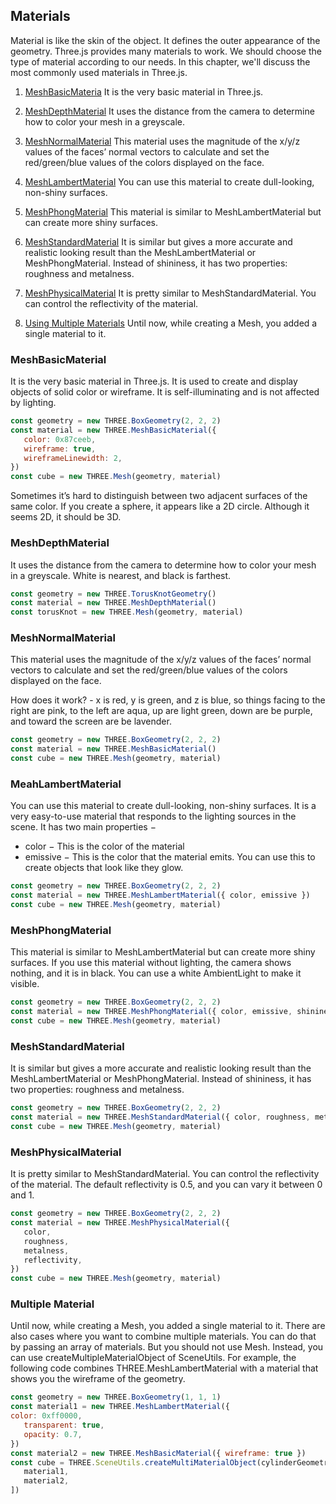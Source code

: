 ## Materials
Material is like the skin of the object. It defines the outer appearance of the geometry. Three.js provides many materials to work. We should choose the type of material according to our needs. In this chapter, we'll discuss the most commonly used materials in Three.js.

1. [MeshBasicMateria](#meshbasicmaterial)
It is the very basic material in Three.js.

2. [MeshDepthMaterial](#meshdepthmaterial)
It uses the distance from the camera to determine how to color your mesh in a greyscale.

3. [MeshNormalMaterial](#meshnormalmaterial)
This material uses the magnitude of the x/y/z values of the faces’ normal vectors to calculate and set the red/green/blue values of the colors displayed on the face.

4. [MeshLambertMaterial](#meahlambertmaterial)
You can use this material to create dull-looking, non-shiny surfaces.

5. [MeshPhongMaterial](#meshphongmaterial)
This material is similar to MeshLambertMaterial but can create more shiny surfaces.

6. [MeshStandardMaterial](#meshstandardmaterial)
It is similar but gives a more accurate and realistic looking result than the MeshLambertMaterial or MeshPhongMaterial. Instead of shininess, it has two properties: roughness and metalness.

7. [MeshPhysicalMaterial](#meshphysicalmaterial)
It is pretty similar to MeshStandardMaterial. You can control the reflectivity of the material.

8. [Using Multiple Materials](#multiple-material)
Until now, while creating a Mesh, you added a single material to it.

### MeshBasicMaterial
It is the very basic material in Three.js. It is used to create and display objects of solid color or wireframe. It is self-illuminating and is not affected by lighting.
```js
const geometry = new THREE.BoxGeometry(2, 2, 2)
const material = new THREE.MeshBasicMaterial({
   color: 0x87ceeb,
   wireframe: true,
   wireframeLinewidth: 2,
})
const cube = new THREE.Mesh(geometry, material)
```
Sometimes it’s hard to distinguish between two adjacent surfaces of the same color. If you create a sphere, it appears like a 2D circle. Although it seems 2D, it should be 3D.

### MeshDepthMaterial
It uses the distance from the camera to determine how to color your mesh in a greyscale. White is nearest, and black is farthest.
```js
const geometry = new THREE.TorusKnotGeometry()
const material = new THREE.MeshDepthMaterial()
const torusKnot = new THREE.Mesh(geometry, material)
```

### MeshNormalMaterial
This material uses the magnitude of the x/y/z values of the faces’ normal vectors to calculate and set the red/green/blue values of the colors displayed on the face.

How does it work? - x is red, y is green, and z is blue, so things facing to the right are pink, to the left are aqua, up are light green, down are be purple, and toward the screen are be lavender.
```js
const geometry = new THREE.BoxGeometry(2, 2, 2)
const material = new THREE.MeshBasicMaterial()
const cube = new THREE.Mesh(geometry, material)
```

### MeahLambertMaterial
You can use this material to create dull-looking, non-shiny surfaces. It is a very easy-to-use material that responds to the lighting sources in the scene. It has two main properties −
- color − This is the color of the material
- emissive − This is the color that the material emits. You can use this to create objects that look like they glow.
```js
const geometry = new THREE.BoxGeometry(2, 2, 2)
const material = new THREE.MeshLambertMaterial({ color, emissive })
const cube = new THREE.Mesh(geometry, material)
```

### MeshPhongMaterial
This material is similar to MeshLambertMaterial but can create more shiny surfaces. If you use this material without lighting, the camera shows nothing, and it is in black. You can use a white AmbientLight to make it visible.
```js
const geometry = new THREE.BoxGeometry(2, 2, 2)
const material = new THREE.MeshPhongMaterial({ color, emissive, shininess })
const cube = new THREE.Mesh(geometry, material)
```

### MeshStandardMaterial
It is similar but gives a more accurate and realistic looking result than the MeshLambertMaterial or MeshPhongMaterial. Instead of shininess, it has two properties: roughness and metalness.
```js
const geometry = new THREE.BoxGeometry(2, 2, 2)
const material = new THREE.MeshStandardMaterial({ color, roughness, metalness })
const cube = new THREE.Mesh(geometry, material)
```

### MeshPhysicalMaterial
It is pretty similar to MeshStandardMaterial. You can control the reflectivity of the material. The default reflectivity is 0.5, and you can vary it between 0 and 1.
```js
const geometry = new THREE.BoxGeometry(2, 2, 2)
const material = new THREE.MeshPhysicalMaterial({
   color,
   roughness,
   metalness,
   reflectivity,
})
const cube = new THREE.Mesh(geometry, material)
```

### Multiple Material
Until now, while creating a Mesh, you added a single material to it. There are also cases where you want to combine multiple materials. You can do that by passing an array of materials. But you should not use Mesh. Instead, you can use createMultipleMaterialObject of SceneUtils. For example, the following code combines THREE.MeshLambertMaterial with a material that shows you the wireframe of the geometry.
```js
const geometry = new THREE.BoxGeometry(1, 1, 1)
const material1 = new THREE.MeshLambertMaterial({
color: 0xff0000,
   transparent: true,
   opacity: 0.7,
})
const material2 = new THREE.MeshBasicMaterial({ wireframe: true })
const cube = THREE.SceneUtils.createMultiMaterialObject(cylinderGeometry, [
   material1,
   material2,
])
```